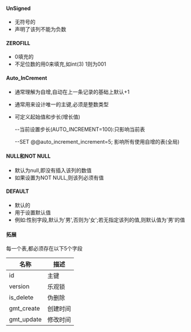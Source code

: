 #### UnSigned

* 无符号的
* 声明了该列不能为负数

#### ZEROFILL

* 0填充的
* 不足位数的用0来填充,如int(3)     1则为001

#### Auto_InCrement

* 通常理解为自增,自动在上一条记录的基础上默认+1
* 通常用来设计唯一的主键,必须是整数类型
* 可定义起始值和步长(增长值)

  --当前设置步长(AUTO_INCREMENT=100):只影响当前表

  --SET @@auto_increment_increment=5;  影响所有使用自增的表(全局)

#### NULL和NOT NULL

* 默认为null,即没有插入该列的数值
* 如果设置为NOT NULL,则该列必须有值

#### DEFAULT

* 默认的
* 用于设置默认值
* 例如:性别字段,默认为'男',否则为'女';若无指定该列的值,则默认值为'男'的值

#### 拓展

每一个表,都必须存在以下5个字段

| 名称       | 描述     |
| ---------- | -------- |
| id         | 主键     |
| version    | 乐观锁   |
| is_delete  | 伪删除   |
| gmt_create | 创建时间 |
| gmt_update | 修改时间 |
